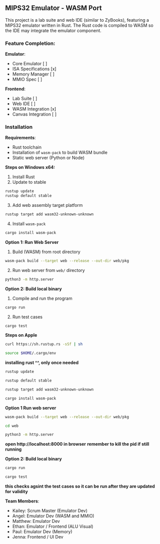 ## MIPS32 Emulator - WASM Port

This project is a lab suite and web IDE (similar to ZyBooks), featuring a MIPS32 emulator written in Rust. The Rust code is compiled to WASM so the IDE may integrate the emulator component.

### Feature Completion:
**Emulator**:
- Core Emulator [ ]
- ISA Specifications [x]
- Memory Manager [ ]
- MMIO Spec [ ]

**Frontend**:
- Lab Suite [ ]
- Web IDE [ ]
- WASM Integration [x]
- Canvas Integration [ ]

### Installation
**Requirements**:
* Rust toolchain
* Installation of `wasm-pack` to build WASM bundle
* Static web server (Python or Node)

**Steps on Windows x64:**
1. Install Rust 
2. Update to stable
```sh
rustup update
rustup default stable
```
3. Add web assembly target platform
```sh
rustup target add wasm32-unknown-unknown
```
4. Install `wasm-pack`
```sh
cargo install wasm-pack
```


**Option 1: Run Web Server**
1. Build (WASM) from root directory
```sh
wasm-pack build --target web --release --out-dir web/pkg
```
2. Run web server from `web/` directory
```sh
python3 -m http.server
```

**Option 2: Build local binary**
1. Compile and run the program
```sh
cargo run
```
2. Run test cases
```sh
cargo test
```


**Steps on Apple**
```sh
curl https://sh.rustup.rs -sSf | sh
```
```sh
source $HOME/.cargo/env
```
**installing rust ^^, only once needed**
```sh
rustup update
```
```sh
rustup default stable
```
```sh
rustup target add wasm32-unknown-unknown
```
```sh
cargo install wasm-pack
```


**Option 1 Run web server**
```sh
wasm-pack build --target web --release --out-dir web/pkg
```
```sh
cd web
```
```sh
python3 -m http.server
```
**open http://localhost:8000 in browser**
**remember to kill the pid if still running**

**Option 2: Build local binary**
```sh
cargo run
```
```sh
cargo test
``` 
**this checks agsint the test cases so it can be run after they are updated for validity**


**Team Members**:
* Kailey: Scrum Master (Emulator Dev)
* Angel: Emulator Dev (WASM and MMIO)
* Matthew: Emulator Dev
* Ethan: Emulator / Frontend (ALU Visual)
* Paul: Emulator Dev (Memory)
* Jenna: Frontend / UI Dev